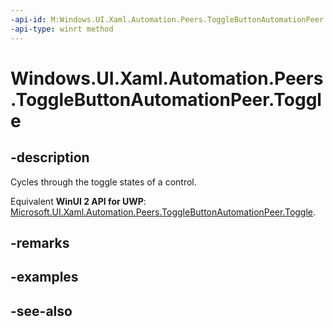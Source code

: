 ```yaml
---
-api-id: M:Windows.UI.Xaml.Automation.Peers.ToggleButtonAutomationPeer.Toggle
-api-type: winrt method
---
```


<!-- Method syntax
public void Toggle()
-->

# Windows.UI.Xaml.Automation.Peers.ToggleButtonAutomationPeer.Toggle

## -description
Cycles through the toggle states of a control.

Equivalent **WinUI 2 API for UWP**: [Microsoft.UI.Xaml.Automation.Peers.ToggleButtonAutomationPeer.Toggle](/windows/winui/api/microsoft.ui.xaml.automation.peers.togglebuttonautomationpeer.toggle).

## -remarks

## -examples

## -see-also
